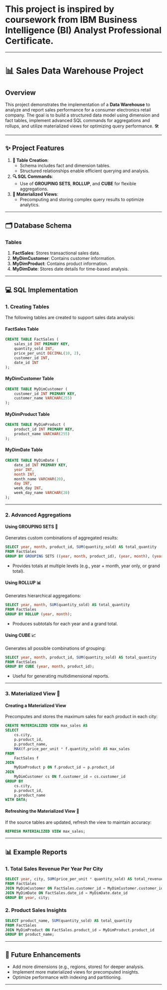 # This project is inspired by coursework from IBM Business Intelligence (BI) Analyst Professional Certificate. 
---

# **📊 Sales Data Warehouse Project**

## **Overview**
This project demonstrates the implementation of a **Data Warehouse** to analyze and report sales performance for a consumer electronics retail company. The goal is to build a structured data model using dimension and fact tables, implement advanced SQL commands for aggregations and rollups, and utilize materialized views for optimizing query performance. 🛠️

---

## **✨ Project Features**
1. **📂 Table Creation**:
   - Schema includes fact and dimension tables.
   - Structured relationships enable efficient querying and analysis.
2. **🔍 SQL Commands**:
   - Use of **GROUPING SETS**, **ROLLUP**, and **CUBE** for flexible aggregations.
3. **🚀 Materialized Views**:
   - Precomputing and storing complex query results to optimize analytics.

---

## **🗂️ Database Schema**

### **Tables**
1. **FactSales**: Stores transactional sales data.
2. **MyDimCustomer**: Contains customer information.
3. **MyDimProduct**: Contains product information.
4. **MyDimDate**: Stores date details for time-based analysis.

---

## **💻 SQL Implementation**

### **1. Creating Tables**
The following tables are created to support sales data analysis:

#### **FactSales Table**
```sql
CREATE TABLE FactSales (
    sales_id INT PRIMARY KEY,
    quantity_sold INT,
    price_per_unit DECIMAL(10, 2),
    customer_id INT,
    date_id INT
);
```

#### **MyDimCustomer Table**
```sql
CREATE TABLE MyDimCustomer (
    customer_id INT PRIMARY KEY,
    customer_name VARCHAR(255)
);
```

#### **MyDimProduct Table**
```sql
CREATE TABLE MyDimProduct (
    product_id INT PRIMARY KEY,
    product_name VARCHAR(255)
);
```

#### **MyDimDate Table**
```sql
CREATE TABLE MyDimDate (
    date_id INT PRIMARY KEY,
    year INT,
    month INT,
    month_name VARCHAR(20),
    day INT,
    week_day INT,
    week_day_name VARCHAR(20)
);
```

---

### **2. Advanced Aggregations**

#### **Using GROUPING SETS** 🔄
Generates custom combinations of aggregated results:
```sql
SELECT year, month, product_id, SUM(quantity_sold) AS total_quantity
FROM FactSales
GROUP BY GROUPING SETS ((year, month, product_id), (year, month), (year), ());
```
- Provides totals at multiple levels (e.g., year + month, year only, or grand total).

#### **Using ROLLUP** 📊
Generates hierarchical aggregations:
```sql
SELECT year, month, SUM(quantity_sold) AS total_quantity
FROM FactSales
GROUP BY ROLLUP (year, month);
```
- Produces subtotals for each year and a grand total.

#### **Using CUBE** 📈
Generates all possible combinations of grouping:
```sql
SELECT year, month, product_id, SUM(quantity_sold) AS total_quantity
FROM FactSales
GROUP BY CUBE (year, month, product_id);
```
- Useful for generating multidimensional reports.

---

### **3. Materialized View** 💾

#### **Creating a Materialized View**
Precomputes and stores the maximum sales for each product in each city:
```sql
CREATE MATERIALIZED VIEW max_sales AS
SELECT
    cs.city,
    p.product_id,
    p.product_name,
    MAX(f.price_per_unit * f.quantity_sold) AS max_sales
FROM
    FactSales f
JOIN
    MyDimProduct p ON f.product_id = p.product_id
JOIN
    MyDimCustomer cs ON f.customer_id = cs.customer_id
GROUP BY
    cs.city,
    p.product_id,
    p.product_name
WITH DATA;
```

#### **Refreshing the Materialized View** 🔄
If the source tables are updated, refresh the view to maintain accuracy:
```sql
REFRESH MATERIALIZED VIEW max_sales;
```

---

## **📊 Example Reports**

### **1. Total Sales Revenue Per Year Per City**
```sql
SELECT year, city, SUM(price_per_unit * quantity_sold) AS total_revenue
FROM FactSales
JOIN MyDimCustomer ON FactSales.customer_id = MyDimCustomer.customer_id
JOIN MyDimDate ON FactSales.date_id = MyDimDate.date_id
GROUP BY year, city;
```

### **2. Product Sales Insights**
```sql
SELECT product_name, SUM(quantity_sold) AS total_quantity
FROM FactSales
JOIN MyDimProduct ON FactSales.product_id = MyDimProduct.product_id
GROUP BY product_name;
```

---

## **🚀 Future Enhancements**
- Add more dimensions (e.g., regions, stores) for deeper analysis.
- Implement more materialized views for precomputed insights.
- Optimize performance with indexing and partitioning.

---

